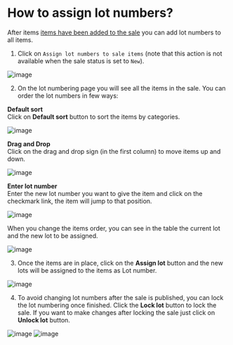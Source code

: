 # How to assign lot numbers?

After items [items have been added to the sale](../items/how-to-create-an-item.md) you can add lot numbers to all items.  

1. Click on `Assign lot numbers to sale items` (note that this action is not available when the sale status is set to `New`).

![image](https://user-images.githubusercontent.com/20393485/48195011-3ffceb80-e357-11e8-83a8-8be8c53df287.png)

2. On the lot numbering page you will see all the items in the sale. You can order the lot numbers in few ways:

**Default sort**  
Click on **Default sort** button to sort the items by categories.

![image](https://user-images.githubusercontent.com/20393485/48196128-3de85c00-e35a-11e8-864f-9369627e688d.png)

**Drag and Drop**  
Click on the drag and drop sign (in the first column) to move items up and down.

![image](https://user-images.githubusercontent.com/20393485/48196291-ded71700-e35a-11e8-997b-ff6bb48b4fa1.png)

**Enter lot number**  
Enter the new lot number you want to give the item and click on the checkmark link, the item will jump to that position.

![image](https://user-images.githubusercontent.com/20393485/48196533-76d50080-e35b-11e8-84d5-b25beff29908.png)

When you change the items order, you can see in the table the current lot and the new lot to be assigned.

![image](https://user-images.githubusercontent.com/20393485/48197091-4b531580-e35d-11e8-96cd-a450c778d21e.png)

3. Once the items are in place, click on the **Assign lot** button and the new lots will be assigned to the items as Lot number.

![image](https://user-images.githubusercontent.com/20393485/48197162-8d7c5700-e35d-11e8-9772-ffe8dd4ba47f.png)

4. To avoid changing lot numbers after the sale is published, you can lock the lot numbering once finished. Click the **Lock lot** button to lock the sale. If you want to make changes after locking the sale just click on **Unlock lot** button.

![image](https://user-images.githubusercontent.com/20393485/48197253-eba93a00-e35d-11e8-85ce-f17642b82285.png)
![image](https://user-images.githubusercontent.com/20393485/48197315-15626100-e35e-11e8-8021-9371b46a3dbf.png)



